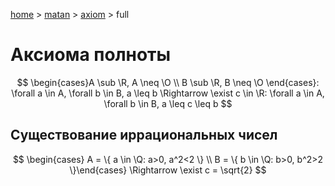 [home](../../../) > [matan](../../) > [axiom](../) > full

# Аксиома полноты

$$
\begin{cases}A \sub \R, A \neq \O \\ B \sub \R, B \neq \O \end{cases}: \forall a \in A, \forall b \in B, a \leq b \Rightarrow \exist c \in \R: \forall a \in A, \forall b \in B, a \leq c \leq b
$$

## Существование иррациональных чисел

$$
\begin{cases} A = \{ a \in \Q: a>0, a^2<2 \} \\ B = \{ b \in \Q: b>0, b^2>2 \}\end{cases} \Rightarrow \exist c = \sqrt{2}
$$
